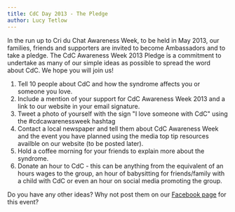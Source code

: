 ```yaml
---
title: CdC Day 2013 - The Pledge
author: Lucy Tetlow
---
```


In the run up to Cri du Chat Awareness Week, to be held in May 2013, our families, friends and supporters are invited to become Ambassadors and to take a pledge. The CdC Awareness Week 2013 Pledge is a commitment to undertake as many of our simple ideas as possible to spread the word about CdC. We hope you will join us!
 

1. Tell 10 people about CdC and how the syndrome affects you or someone you love.
2. Include a mention of your support for CdC Awareness Week 2013 and a link to our website in your email signature.
3. Tweet a photo of yourself with the sign "I love someone with CdC" using the #cdcawarenessweek hashtag
4. Contact a local newspaper and tell them about CdC Awareness Week and the event you have planned using the media top tip resources availble on our website (to be posted later).
5. Hold a coffee morning for your friends to explain more about the syndrome.
6. Donate an hour to CdC - this can be anything from the equivalent of an hours wages to the group, an hour of babysitting for friends/family with a child with CdC or even an hour on social media promoting the group.

Do you have any other ideas? Why not post them on our [Facebook page](https://www.facebook.com/events/114563152063603/) for this event?